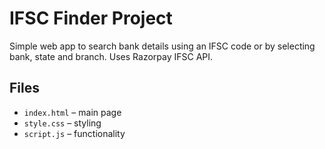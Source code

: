 # IFSC Finder Project

Simple web app to search bank details using an IFSC code or by selecting bank, state and branch. Uses Razorpay IFSC API.

## Files
- `index.html` – main page
- `style.css` – styling
- `script.js` – functionality
